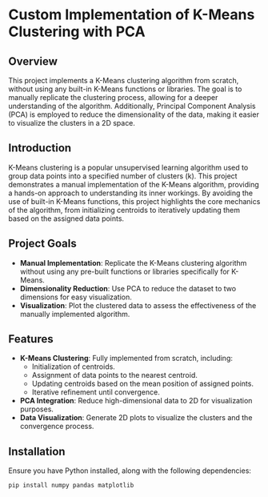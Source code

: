 # Custom Implementation of K-Means Clustering with PCA

## Overview

This project implements a K-Means clustering algorithm from scratch, without using any built-in K-Means functions or libraries. The goal is to manually replicate the clustering process, allowing for a deeper understanding of the algorithm. Additionally, Principal Component Analysis (PCA) is employed to reduce the dimensionality of the data, making it easier to visualize the clusters in a 2D space.

## Introduction

K-Means clustering is a popular unsupervised learning algorithm used to group data points into a specified number of clusters (k). This project demonstrates a manual implementation of the K-Means algorithm, providing a hands-on approach to understanding its inner workings. By avoiding the use of built-in K-Means functions, this project highlights the core mechanics of the algorithm, from initializing centroids to iteratively updating them based on the assigned data points.

## Project Goals

- **Manual Implementation**: Replicate the K-Means clustering algorithm without using any pre-built functions or libraries specifically for K-Means.
- **Dimensionality Reduction**: Use PCA to reduce the dataset to two dimensions for easy visualization.
- **Visualization**: Plot the clustered data to assess the effectiveness of the manually implemented algorithm.

## Features

- **K-Means Clustering**: Fully implemented from scratch, including:
  - Initialization of centroids.
  - Assignment of data points to the nearest centroid.
  - Updating centroids based on the mean position of assigned points.
  - Iterative refinement until convergence.
- **PCA Integration**: Reduce high-dimensional data to 2D for visualization purposes.
- **Data Visualization**: Generate 2D plots to visualize the clusters and the convergence process.

## Installation

Ensure you have Python installed, along with the following dependencies:

```bash
pip install numpy pandas matplotlib
